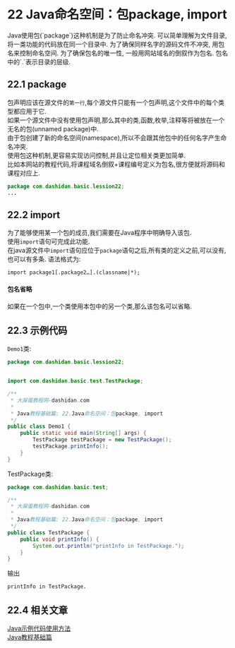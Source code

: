 22 Java命名空间：包package, import
===

<div class="jumbotron">
	<p>Java使用包(`package`)这种机制是为了防止命名冲突. 可以简单理解为文件目录, 将一类功能的代码放在同一个目录中. 为了确保同样名字的源码文件不冲突, 用包名来控制命名空间. 为了确保包名的唯一性, 一般用网站域名的倒叙作为包名. 包名中的`.`表示目录的层级.
	</p>  
</div>  

22.1 package
---

包声明应该在源文件的`第一行`,每个源文件只能有一个包声明,这个文件中的每个类型都应用于它.   
如果一个源文件中没有使用包声明,那么其中的类,函数,枚举,注释等将被放在一个无名的包(unnamed package)中.   
由于包创建了新的命名空间(namespace),所以不会跟其他包中的任何名字产生命名冲突.   
使用包这种机制,更容易实现访问控制,并且让定位相关类更加简单.   
比如本网站的教程代码,将课程域名倒叙+课程编号定义为包名,很方便就将源码和课程对应上.

```java
package com.dashidan.basic.lession22;
...
```

22.2 import
---

为了能够使用某一个包的成员,我们需要在Java程序中明确导入该包.   
使用`import`语句可完成此功能.   
在java源文件中`import`语句应位于`package`语句之后,所有类的定义之前,可以没有,也可以有多条.
语法格式为:

	import package1[.package2…].(classname|*);
  
<div class="bs-callout bs-callout-warning">
    <h4>包名省略</h4>
	<p>如果在一个包中,一个类使用本包中的另一个类,那么该包名可以省略.</p>
</div>

22.3 示例代码
---   
`Demo1`类:
```java
package com.dashidan.basic.lession22;


import com.dashidan.basic.test.TestPackage;

/**
 * 大屎蛋教程网-dashidan.com
 *
 * Java教程基础篇: 22.Java命名空间：包package, import
 */
public class Demo1 {
    public static void main(String[] args) {
        TestPackage testPackage = new TestPackage();
        testPackage.printInfo();
    }
}

```
TestPackage类:

```java
package com.dashidan.basic.test;

/**
 * 大屎蛋教程网-dashidan.com
 *
 * Java教程基础篇: 22.Java命名空间：包package, import
 */
public class TestPackage {
    public void printInfo() {
        System.out.println("printInfo in TestPackage.");
    }
}

```
输出

	printInfo in TestPackage.
	
22.4 相关文章
---
[Java示例代码使用方法](http://localhost/article/java/addenda/Java示例代码使用方法.html)   
[Java教程基础篇](http://localhost/article/java/basic/index.html)   